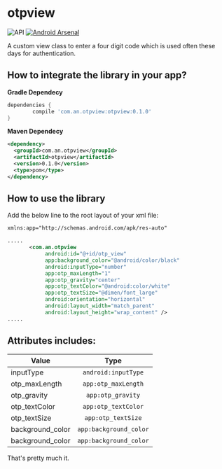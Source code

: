 # otpview 
<img src="https://camo.githubusercontent.com/7a097bb07d47506d643804b222bb8ad2be336498/68747470733a2f2f696d672e736869656c64732e696f2f62616467652f4150492d392532422d6f72616e67652e7376673f7374796c653d666c6174" alt="API" data-canonical-src="https://img.shields.io/badge/API-9%2B-orange.svg?style=flat" style="max-width:100%;"> <a href="https://android-arsenal.com/details/1/4581"><img src="https://img.shields.io/badge/Android%20Arsenal-OtpView-blue.svg?style=flat" alt="Android Arsenal" data-canonical-src="https://img.shields.io/badge/Android%20Arsenal-OtpView-blue.svg?style=flat" style="max-width:100%;"></a>

A custom view class to enter a four digit code which is used often these days for authentication. 

<h2>How to integrate the library in your app?</h2>
<b>Gradle Dependecy</b></br>

```gradle
dependencies {
        compile 'com.an.otpview:otpview:0.1.0'
}
```

<b>Maven Dependecy</b></br>
```xml
<dependency>
  <groupId>com.an.otpview</groupId>
  <artifactId>otpview</artifactId>
  <version>0.1.0</version>
  <type>pom</type>
</dependency>
```

<h2>How to use the library</h2>

Add the below line to the root layout of your xml file:

```xml
xmlns:app="http://schemas.android.com/apk/res-auto"
```

```xml
.....
       <com.an.otpview
            android:id="@+id/otp_view"
            app:background_color="@android/color/black"
            android:inputType="number"
            app:otp_maxLength="1"
            app:otp_gravity="center"
            app:otp_textColor="@android:color/white"
            app:otp_textSize="@dimen/font_large"
            android:orientation="horizontal"
            android:layout_width="match_parent"
            android:layout_height="wrap_content" />
.....
```            


<h2>Attributes includes:</h2>

| Value         | Type |
| ------------- |:-------------:|
| inputType      | ```android:inputType``` |
| otp_maxLength      | ```app:otp_maxLength``` |
| otp_gravity      | ```app:otp_gravity``` |
| otp_textColor      | ```app:otp_textColor``` |
| otp_textSize      | ```app:otp_textSize``` |
| background_color      | ```app:background_color``` |
| background_color      | ```app:background_color``` |

That's pretty much it.
